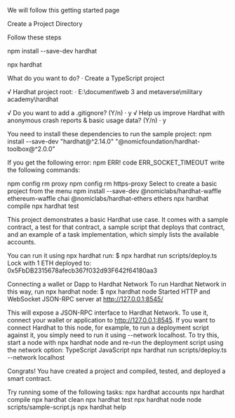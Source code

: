 We will follow this getting started page

Create a Project Directory

Follow these steps

npm install --save-dev hardhat

npx hardhat

What do you want to do? · Create a TypeScript project

√ Hardhat project root: · E:\document\web 3 and metaverse\military academy\hardhat

√ Do you want to add a .gitignore? (Y/n) · y
√ Help us improve Hardhat with anonymous crash reports & basic usage data? (Y/n) · y

You need to install these dependencies to run the sample project:
npm install --save-dev "hardhat@^2.14.0" "@nomicfoundation/hardhat-toolbox@^2.0.0"

If you get the following error:
npm ERR! code ERR_SOCKET_TIMEOUT
write the following commands:

npm config rm proxy
npm config rm https-proxy
Select to create a basic project from the menu
npm install --save-dev @nomiclabs/hardhat-waffle ethereum-waffle chai @nomiclabs/hardhat-ethers ethers
npx hardhat compile
npx hardhat test

This project demonstrates a basic Hardhat use case. It comes with a sample contract, a test for that contract, a sample script that deploys that contract, and an example of a task implementation, which simply lists the available accounts.

You can run it using npx hardhat run:
$ npx hardhat run scripts/deploy.ts
Lock with 1 ETH deployed to: 0x5FbDB2315678afecb367f032d93F642f64180aa3

Connecting a wallet or Dapp to Hardhat Network
To run Hardhat Network in this way, run npx hardhat node:
$ npx hardhat node
Started HTTP and WebSocket JSON-RPC server at http://127.0.0.1:8545/

This will expose a JSON-RPC interface to Hardhat Network. To use it, connect your wallet or application to http://127.0.0.1:8545.
If you want to connect Hardhat to this node, for example, to run a deployment script against it, you simply need to run it using --network localhost.
To try this, start a node with npx hardhat node and re-run the deployment script using the network option:
TypeScript
JavaScript
npx hardhat run scripts/deploy.ts --network localhost

Congrats! You have created a project and compiled, tested, and deployed a smart contract.

Try running some of the following tasks:
npx hardhat accounts
npx hardhat compile
npx hardhat clean
npx hardhat test
npx hardhat node
node scripts/sample-script.js
npx hardhat help





